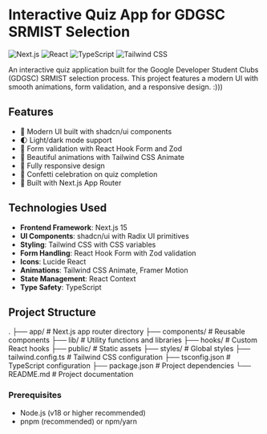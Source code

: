 # Interactive Quiz App for GDGSC SRMIST Selection

![Next.js](https://img.shields.io/badge/Next.js-15.2.4-black?logo=next.js)
![React](https://img.shields.io/badge/React-19-blue?logo=react)
![TypeScript](https://img.shields.io/badge/TypeScript-5-blue?logo=typescript)
![Tailwind CSS](https://img.shields.io/badge/Tailwind_CSS-3.4.17-06B6D4?logo=tailwind-css)

An interactive quiz application built for the Google Developer Student Clubs (GDGSC) SRMIST selection process. This project features a modern UI with smooth animations, form validation, and a responsive design. :)))

## Features

- 🎯 Modern UI built with shadcn/ui components
- 🌓 Light/dark mode support
- 📝 Form validation with React Hook Form and Zod
- 🎨 Beautiful animations with Tailwind CSS Animate
- 📱 Fully responsive design
- 🎉 Confetti celebration on quiz completion
- 🚀 Built with Next.js App Router

## Technologies Used

- **Frontend Framework**: Next.js 15
- **UI Components**: shadcn/ui with Radix UI primitives
- **Styling**: Tailwind CSS with CSS variables
- **Form Handling**: React Hook Form with Zod validation
- **Icons**: Lucide React
- **Animations**: Tailwind CSS Animate, Framer Motion
- **State Management**: React Context
- **Type Safety**: TypeScript

## Project Structure
.
├── app/                  # Next.js app router directory
├── components/           # Reusable components
├── lib/                  # Utility functions and libraries
├── hooks/                # Custom React hooks
├── public/               # Static assets
├── styles/               # Global styles
├── tailwind.config.ts    # Tailwind CSS configuration
├── tsconfig.json         # TypeScript configuration
├── package.json          # Project dependencies
└── README.md             # Project documentation

### Prerequisites

- Node.js (v18 or higher recommended)
- pnpm (recommended) or npm/yarn
